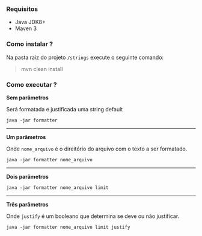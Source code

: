 ### Requisitos
- Java JDK8+
- Maven 3

### Como instalar ?
Na pasta raiz do projeto `/strings` execute o seguinte comando:
> mvn clean install

### Como executar ?

 **Sem parâmetros**
   
  Será formatada e justificada uma string default 
   
`java -jar formatter`
   
------------

**Um parâmetros**

Onde `nome_arquivo` é o direitório do arquivo com o texto a ser formatado.

`java -jar formatter nome_arquivo`
  
------------

**Dois parâmetros**

`java -jar formatter nome_arquivo limit`

------------

**Três parâmetros**

Onde `justify` é um booleano que determina se deve ou não justificar.

`java -jar formatter nome_arquivo limit justify`


